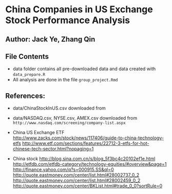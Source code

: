 # China Companies in US Exchange Stock Performance Analysis
## Author: Jack Ye, Zhang Qin

## File Contents
* data folder contains all pre-downloaded data and data created with `data_prepare.R`
* All analysis are done in the file `group_project.Rmd`


## References:

* data/ChinaStockInUS.csv downloaded from 
* data/NASDAQ.csv, NYSE.csv, AMEX.csv downloaded from `http://www.nasdaq.com/screening/company-list.aspx`   

* China US Exchange ETF
http://www.zacks.com/stock/news/117406/guide-to-china-technology-etfs
http://www.etf.com/sections/features/22712-3-etfs-for-hot-chinese-tech-sector.html?nopaging=1

* China stock
http://blog.sina.com.cn/s/blog_5f3bc4c20102ef1e.html
http://etfdb.com/etfdb-category/technology-equities/#overview&page=1
http://finance.yahoo.com/q?s=000915.SS&ql=0
http://quote.eastmoney.com/center/list.html#28002737_0_2
http://quote.eastmoney.com/center/list.html#28002459_0_2
http://quote.eastmoney.com/center/BKList.html#trade_0_0?sortRule=0
